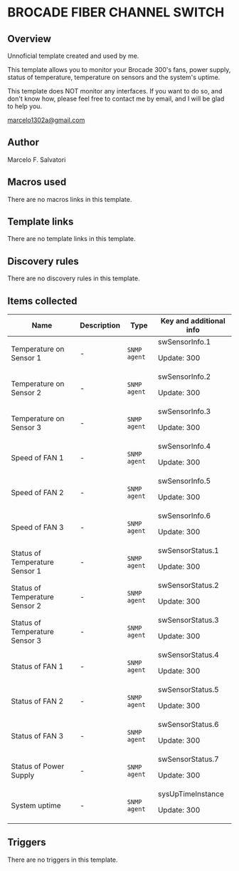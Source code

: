 # BROCADE FIBER CHANNEL SWITCH

## Overview

Unnoficial template created and used by me.


 


This template allows you to monitor your Brocade 300's fans, power supply, status of temperature, temperature on sensors and the system's uptime.


 


This template does NOT monitor any interfaces. If you want to do so, and don't know how, please feel free to contact me by email, and I will be glad to help you.


 


marcelo1302a@gmail.com



## Author

Marcelo F. Salvatori

## Macros used

There are no macros links in this template.

## Template links

There are no template links in this template.

## Discovery rules

There are no discovery rules in this template.

## Items collected

|Name|Description|Type|Key and additional info|
|----|-----------|----|----|
|Temperature on Sensor 1|<p>-</p>|`SNMP agent`|swSensorInfo.1<p>Update: 300</p>|
|Temperature on Sensor 2|<p>-</p>|`SNMP agent`|swSensorInfo.2<p>Update: 300</p>|
|Temperature on Sensor 3|<p>-</p>|`SNMP agent`|swSensorInfo.3<p>Update: 300</p>|
|Speed of FAN 1|<p>-</p>|`SNMP agent`|swSensorInfo.4<p>Update: 300</p>|
|Speed of FAN 2|<p>-</p>|`SNMP agent`|swSensorInfo.5<p>Update: 300</p>|
|Speed of FAN 3|<p>-</p>|`SNMP agent`|swSensorInfo.6<p>Update: 300</p>|
|Status of Temperature Sensor 1|<p>-</p>|`SNMP agent`|swSensorStatus.1<p>Update: 300</p>|
|Status of Temperature Sensor 2|<p>-</p>|`SNMP agent`|swSensorStatus.2<p>Update: 300</p>|
|Status of Temperature Sensor 3|<p>-</p>|`SNMP agent`|swSensorStatus.3<p>Update: 300</p>|
|Status of FAN 1|<p>-</p>|`SNMP agent`|swSensorStatus.4<p>Update: 300</p>|
|Status of FAN 2|<p>-</p>|`SNMP agent`|swSensorStatus.5<p>Update: 300</p>|
|Status of FAN 3|<p>-</p>|`SNMP agent`|swSensorStatus.6<p>Update: 300</p>|
|Status of Power Supply|<p>-</p>|`SNMP agent`|swSensorStatus.7<p>Update: 300</p>|
|System uptime|<p>-</p>|`SNMP agent`|sysUpTimeInstance<p>Update: 300</p>|
## Triggers

There are no triggers in this template.

